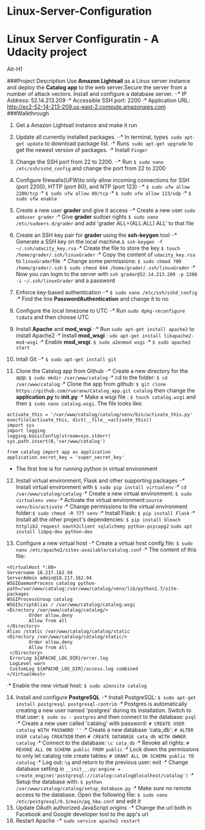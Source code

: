 # Linux-Server-Configuration
# Linux Server Configuratin - A Udacity project
Alt-H1

###Project Description
Use **Amazon Lightsail** as a Linux server instance and deploy the **Catalog app** to the web server.Secure the server from a number of attack vectors. Install and configure a database server.
⋅⋅* IP Address: 52.14.213.209
⋅* Accessible SSH port: 2200
⋅* Application URL: http://ec2-52-14-213-209.us-east-2.compute.amazonaws.com
###Walkthrough

1. Get a Amazon Lightsail instance and make it run
2. Update all currently installed packages.
⋅⋅* In terminal, type`$ sudo apt-get update` to download package list.
⋅* Run`$ sudo apt-get upgrade` to get the newest version of packages.
⋅* Install `Finger`

3. Change the SSH port from 22 to 2200.
⋅⋅* Run `$ sudo nano /etc/ssh/sshd_config` and change the port from 22 to 2200

4. Configure firewalls(UFW)to only allow incoming connections for SSH (port 2200), HTTP (port 80), and NTP (port 123)
⋅⋅* `$ sudo ufw allow 2200/tcp`
⋅* `$ sudo ufw allow 80/tcp`
⋅* `$ sudo ufw allow 123/udp`
⋅* `$ sudo ufw enable`

5. Create a new user **grader** and give it access
⋅⋅* Create a new user `sudo adduser grader`
⋅* Give **grader** sudoer rights `$ sudo nano /etc/sudoers.d/grader` and add 'grader ALL=(ALL:ALL) ALL' to that file

6. Create an SSH key pair for **grader** using the **ssh-keygen** tool
⋅·* Generate a SSH key on the local machine.`$ ssh-keygen -f ~/.ssh/udacity_key.rsa`
⋅* Create the file to store the key `$ touch /home/grader/.ssh/linuxGrader`
⋅* Copy the content of `udacity_key.rsa` to `linuxGrader`file
⋅* Change some permissions: `$ sudo chmod 700 /home/grader/.ssh` `$ sudo chmod 644 /home/grader/.ssh/linuxGrader`
·* Now you can login to the server with `ssh grader@52.14.213.209 -p 2200 -i ~/.ssh/linuxGrader` and a password

7. Enforce key-based authentication
··* `$ sudo nano /etc/ssh/sshd_config`
·* Find the line **PasswordAuthentication** and change it to no

8. Configure the local timezone to UTC
··* Run `sudo dpkg-reconfigure tzdata` and then choose UTC

9. Install **Apache** and **mod_wsgi**
··* Run `sudo apt-get install apache2` to install Apache2
·* Install **mod_wsgi** : `udo apt-get install libapache2-mod-wsgi`
·* Enable **mod_wsgi**: `$ sudo a2enmod wsgi`
·* `$ sudo apache2 start`

10. Intall Git
··* `$ sudo apt-get install git`

11. Clone the Catalog app from Github
··* Create a new directory for the app: `$ sudo mkdir /var/www/catalog`
·* cd to the folder: `$ cd /var/www/catalog`
·* Clone the app from github: `$ git clone https://github.com/ruoranw/Catalog_app.git catalog` then change the **application.py** to **__init__.py**
·* Make a wsgi file : `$ touch catalog.wsgi` and then `$ sudo nano catalog.wsgi`. The file looks like:
```
activate_this = '/var/www/catalog/catalog/venv/bin/activate_this.py'
execfile(activate_this, dict(__file__=activate_this))
import sys
import logging
logging.basicConfig(stream=sys.stderr)
sys.path.insert(0,'var/www/catalog')

from catalog import app as application
application.secret_key = 'super_secret_key'
```
* The first line is for running python in virtual environment

12. Install virtual environment, Flask and other supporting packages
··* Install virtual environment with `$ sudo pip install virtualenv`
·* `cd /var/www/catalog/catalog`
·* Create a new virtual environment: `$ sudo virtualenv venv`
·* Activate the virtual environment:`source venv/bin/activate`
·* Change permissions to the virtual environment folder:`$ sudo chmod -R 777 venv`
·* Install Flask: `$ pip install Flask`
·* Install all the other project's dependencies: `$ pip install bleach httplib2 request oauth2client sqlalchemy python-psycopg2` `sudo apt install libpq-dev python-dev`

13. Configure a new virtual host
··* Create a virtual host conifg file: `$ sudo nano /etc/apache2/sites-available/catalog.conf`
·* The content of this file:
```
<VirtualHost *:80>
Servername 18.217.162.94
ServerAdmin admin@18.217.162.94
WSGIDaemonProcess catalog python-path=/var/www/catalog:/var/www/catalog/venv/lib/python2.7/site-packages
WSGIProcessGroup catalog
WSGIScriptAlias / /var/www/catalog/catalog.wsgi
<Directory /var/www/catalog/catalog/>
        Order allow,deny
        Allow from all
</Directory>
Alias /static /var/www/catalog/catalog/static
<Directory /var/www/catalog/catalog/static/>
        Order allow,deny
        Allow from all
 </Directory>
 ErrorLog ${APACHE_LOG_DIR}/error.log
 LogLevel warn
 CustomLog ${APACHE_LOG_DIR}/access.log combined
</VirtualHost>

```
·* Enable the new virtual host: `$ sudo a2ensite catalog`

14.  Install and configure **PostgreSQL**
··* Install PostgreSQL: `$ sudo apt-get install postgresql postgresql-contrib`
·* Postgres is automatically creating a new user named 'postgres' during its installation. Switch to that user: `$ sudo su - postgres` and then connect to the database: `psql`
·* Create a new user called 'catalog' with password: `# CREATE USER catalog WITH PASSWORD ''`
·* Create a new database 'cata_db': `# ALTER USER catalog CREATEDB` then `# CREATE DATABASE cata_db WITH OWNER catalog`
·* Connect to the database: `\c cata_db`
·* Revoke all rights: `# REVOKE ALL ON SCHEMA public FROM public`
·* Lock down the permissions to only let catalog role create tables: `# GRANT ALL ON SCHEMA public TO catalog`
·* Log out: `\q` and return to the previous user: exit
·* Change database setting in `__init__.py`:
`engine = create_engine('postgresql://catalog:catalog@localhost/catalog')`
·* Setup the database with: `$ python /var/www/catalog/catalog/setup_database.py`
·* Make sure no remote access to the database. Open the following file: `$ sudo nano /etc/postgresql/9.3/main/pg_hba.conf` and edit it
15. Update OAuth authorized JavaScript origins
··* Change the url both in Facebook and Google developer tool to the app's url
16. Restart Apache
··* `sudo service apache2 restart`

